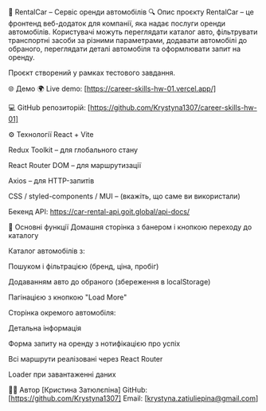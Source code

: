 🚗 RentalCar – Сервіс оренди автомобілів
🔍 Опис проєкту
RentalCar – це фронтенд веб-додаток для компанії, яка надає послуги оренди автомобілів. Користувачі можуть переглядати каталог авто, фільтрувати транспортні засоби за різними параметрами, додавати автомобілі до обраного, переглядати деталі автомобіля та оформлювати запит на оренду.

Проєкт створений у рамках тестового завдання.

🌐 Демо
🌍 Live demo: [https://career-skills-hw-01.vercel.app/]

💻 GitHub репозиторій: [https://github.com/Krystyna1307/career-skills-hw-01]

⚙️ Технології
React + Vite

Redux Toolkit – для глобального стану

React Router DOM – для маршрутизації

Axios – для HTTP-запитів

CSS / styled-components / MUI – (вкажіть, що саме ви використали)

Бекенд API: https://car-rental-api.goit.global/api-docs/

📄 Основні функції
Домашня сторінка з банером і кнопкою переходу до каталогу

Каталог автомобілів з:

Пошуком і фільтрацією (бренд, ціна, пробіг)

Додаванням авто до обраного (збереження в localStorage)

Пагінацією з кнопкою "Load More"

Сторінка окремого автомобіля:

Детальна інформація

Форма запиту на оренду з нотифікацією про успіх

Всі маршрути реалізовані через React Router

Loader при завантаженні даних

👨‍💻 Автор
[Кристина Затюлєпіна]
GitHub: [https://github.com/Krystyna1307]
Email: [krystyna.zatiuliepina@gmail.com]
